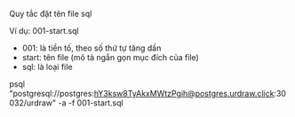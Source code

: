 Quy tắc đặt tên file sql

Ví dụ: 001-start.sql

- 001: là tiền tố, theo số thứ tự tăng dần
- start: tên file (mô tả ngắn gọn mục đích của file)
- sql: là loại file

psql "postgresql://postgres:hY3ksw8TyAkxMWtzPgih@postgres.urdraw.click:30032/urdraw" -a -f 001-start.sql
